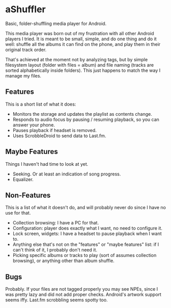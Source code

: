 aShuffler
=========

Basic, folder-shuffling media player for Android.

This media player was born out of my frustration with all other
Android players I tried. It is meant to be small, simple, and do
one thing and do it well: shuffle all the albums it can find on
the phone, and play them in their original track order.

That's achieved at the moment not by analyzing tags, but by simple
filesystem layout (folder with files = album) and file naming
(tracks are sorted alphabetically inside folders). This just
happens to match the way I manage my files.

Features
--------

This is a short list of what it does:

* Monitors the storage and updates the playlist as contents change.
* Responds to audio focus by pausing / resuming playback, so you
  can answer your phone.
* Pauses playback if headset is removed.
* Uses ScrobbleDroid to send data to Last.fm.

Maybe Features
--------------

Things I haven't had time to look at yet.

* Seeking. Or at least an indication of song progress.
* Equalizer.

Non-Features
------------

This is a list of what it doesn't do, and will probably never do
since I have no use for that.

* Collection browsing: I have a PC for that.
* Configuration: player does exactly what I want, no need to configure it.
* Lock screen, widgets: I have a headset to pause playback when I want to.
* Anything else that's not on the "features" or "maybe features" list:
  if I can't think of it, I probably don't need it.
* Picking specific albums or tracks to play (sort of assumes collection
  browsing), or anything other than album shuffle.

Bugs
----

Probably. If your files are not tagged properly you may see NPEs,
since I was pretty lazy and did not add proper checks. Android's
artwork support seems iffy. Last.fm scrobbling seems spotty too.

